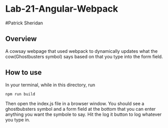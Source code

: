 # Lab-21-Angular-Webpack

#Patrick Sheridan

## Overview
A cowsay webpage that used webpack to dynamically updates what the cow(Ghostbusters symbol) says based on that you type into the form field.

## How to use
In your terminal, while in this directory, run
```
npm run build
```
Then open the index.js file in a browser window. You should see a ghostbubsters symbol and a form field at the bottom that you can enter anything you want the symbole to say.
Hit the log it button to log whatever you type in.
